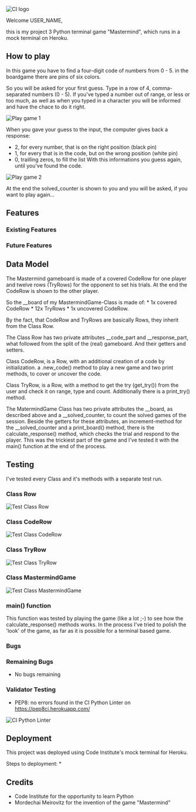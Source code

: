 ![CI logo](https://codeinstitute.s3.amazonaws.com/fullstack/ci_logo_small.png)

Welcome USER_NAME,

this is my project 3 Python terminal game "Mastermind", which runs in a mock terminal on Heroku.

## How to play

In this game you have to find a four-digit code of numbers from 0 - 5. in the boardgame there are
pins of six colors.

So you will be asked for your first guess. Type in a row of 4, comma-separated numbers (0 - 5).
If you've typed a number out of range, or less or too much, as well as when you typed in a character
you will be informed and have the chace to do it right.

![Play game 1](./images_README/mmg1.png)

When you gave your guess to the input, the computer gives back a response:
* 2, for every number, that is on the right position (black pin)
* 1, for every that is in the code, but on the wrong position (white pin)
* 0, trailling zeros, to fill the list
With this informations you guess again, until you've found the code.

![Play game 2](./images_README/mmg2.png)

At the end the solved_counter is shown to you and you will be asked, if you want to play again...

## Features

### Existing Features

### Future Features

## Data Model

The Mastermind gameboard is made of a covered CodeRow for one player and
twelve rows (TryRows) for the opponent to set his trials. At the end the
CodeRow is shown to the other player.

So the __board of my MastermindGame-Class is made of:
    *  1x covered CodeRow
    * 12x TryRows
    *  1x uncovered CodeRow.

By the fact, that CodeRow and TryRows are basically Rows, they inherit 
from the Class Row.

The Class Row has two private attributes __code_part and __response_part,
what followed from the split of the (real) gameboard. And their getters
and setters.

Class CodeRow, is a Row, with an additional creation of a code by initialization.
a .new_code() method to play a  new game and two print methods, to cover or uncover
the code.

Class TryRow, is a Row, with a method to get the try (get_try()) from the user 
and check it on range, type and count. Additionally there is a print_try() method.

The MatermindGame Class has two private attributes the __board,
as described above and a __solved_counter, to count the solved
games of the session. Beside the getters for these attributes, an increment-method for the __solved_counter and a print_board()
method, there is the calculate_response() method, which checks the trial and respond to the player. This was the trickiest part of the game and I've tested it with the main() function at the end of the
process.

## Testing

I've tested every Class and it's methods with a separate test run.

### Class Row

![Test Class Row](./images_README/testRow.png)

### Class CodeRow

![Test Class CodeRow](./images_README/testCodeRow.png)

### Class TryRow

![Test Class TryRow](./images_README/testTryRow.png)

### Class MastermindGame

![Test Class MastermindGame](./images_README/testMastermindGame.png)

### main() function

This function was tested by playing the game (like a lot ;-) to see how the calculate_response() methods works. In the process I've tried to polish the 'look' of the game, as far as it is possible for a terminal based game.

### Bugs

### Remaining Bugs

* No bugs remaining

### Validator Testing

* PEP8: no errors found in the CI Python Linter on https://pep8ci.herokuapp.com/

![CI Python Linter](./images_README/CIPythonLinter2.png)

## Deployment

This project was deployed using Code Institute's mock terminal for Heroku.

Steps to deployment:
    * 

## Credits
* Code Institute for the opportunity to learn Python
* Mordechai Meirovitz for the invention of the game "Mastermind"